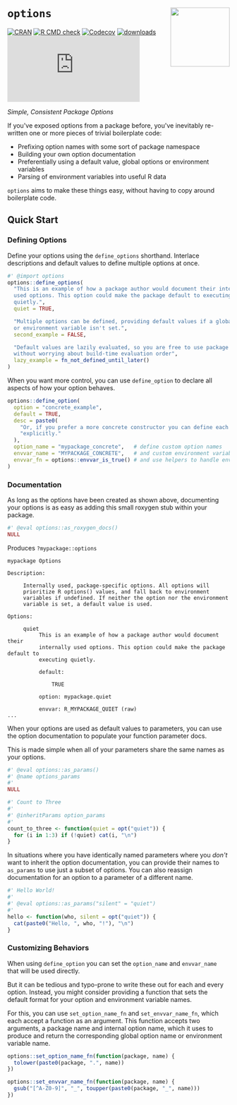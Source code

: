 # `options` <img src="https://user-images.githubusercontent.com/18220321/209406193-2bdff9aa-6236-4b10-94f8-a2eb8777e11d.png" align="right" width="134px"/>

[![CRAN](https://img.shields.io/cran/v/options.svg)](https://cran.r-project.org/package=options)
[![R CMD check](https://ci.codeberg.org/api/badges/13756/status.svg)](https://ci.codeberg.org/repos/13756)
[![Codecov](https://img.shields.io/codecov/c/github/dgkf/options/master.svg)](https://app.codecov.io/gh/dgkf/options)
[![downloads](https://cranlogs.r-pkg.org/badges/options)](https://cran.r-project.org/package=options)
[![Matrix Space](https://img.shields.io/matrix/r-pkg-options:matrix.org?logo=Matrix)](https://matrix.to/#/#r-pkg-options:matrix.org)

_Simple, Consistent Package Options_

If you've exposed options from a package before, you've inevitably re-written
one or more pieces of trivial boilerplate code:

- Prefixing option names with some sort of package namespace
- Building your own option documentation
- Preferentially using a default value, global options or environment variables
- Parsing of environment variables into useful R data

`options` aims to make these things easy, without having to copy around
boilerplate code.

## Quick Start

### Defining Options

Define your options using the `define_options` shorthand. Interlace descriptions
and default values to define multiple options at once.

```r
#' @import options
options::define_options(
  "This is an example of how a package author would document their internally
  used options. This option could make the package default to executing
  quietly.",
  quiet = TRUE,

  "Multiple options can be defined, providing default values if a global option
  or environment variable isn't set.",
  second_example = FALSE,

  "Default values are lazily evaluated, so you are free to use package functions
  without worrying about build-time evaluation order",
  lazy_example = fn_not_defined_until_later()
)
```

When you want more control, you can use `define_option` to declare all aspects
of how your option behaves. 

```r
options::define_option(
  option = "concrete_example",
  default = TRUE,
  desc = paste0(
    "Or, if you prefer a more concrete constructor you can define each option ",
    "explicitly."
  ),
  option_name = "mypackage_concrete",   # define custom option names
  envvar_name = "MYPACKAGE_CONCRETE",   # and custom environment variable names
  envvar_fn = options::envvar_is_true() # and use helpers to handle envvar parsing
)
```

### Documentation

As long as the options have been created as shown above, documenting your
options is as easy as adding this small roxygen stub within your package.

```r
#' @eval options::as_roxygen_docs()
NULL
```

Produces `?mypackage::options`

```
mypackage Options

Description:

     Internally used, package-specific options. All options will
     prioritize R options() values, and fall back to environment
     variables if undefined. If neither the option nor the environment
     variable is set, a default value is used.

Options:

     quiet
          This is an example of how a package author would document their
          internally used options. This option could make the package default to
          executing quietly.

          default:

              TRUE

          option: mypackage.quiet

          envvar: R_MYPACKAGE_QUIET (raw)
...
```

When your options are used as default values to parameters, you can use the
option documentation to populate your function parameter docs.

This is made simple when all of your parameters share the same names as your
options.

```r
#' @eval options::as_params()
#' @name options_params
#'
NULL

#' Count to Three
#'
#' @inheritParams option_params
#'
count_to_three <- function(quiet = opt("quiet")) {
  for (i in 1:3) if (!quiet) cat(i, "\n")
}
```

In situations where you have identically named parameters where you _don't_ want
to inherit the option documentation, you can provide their names to `as_params`
to use just a subset of options. You can also reassign documentation for an
option to a parameter of a different name.

```r
#' Hello World!
#'
#' @eval options::as_params("silent" = "quiet")
#'
hello <- function(who, silent = opt("quiet")) {
  cat(paste0("Hello, ", who, "!"), "\n")
}
```

### Customizing Behaviors

When using `define_option` you can set the `option_name` and `envvar_name` that
will be used directly.

But it can be tedious and typo-prone to write these out for each and every
option. Instead, you might consider providing a function that sets the default
format for your option and environment variable names.

For this, you can use `set_option_name_fn` and `set_envvar_name_fn`, which each
accept a function as an argument. This function accepts two arguments, a
package name and internal option name, which it uses to produce and return the
corresponding global option name or environment variable name.

```r
options::set_option_name_fn(function(package, name) {
  tolower(paste0(package, ".", name))
})

options::set_envvar_name_fn(function(package, name) {
  gsub("[^A-Z0-9]", "_", toupper(paste0(package, "_", name)))
})
```
